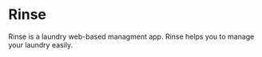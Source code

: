 # Rinse

Rinse is a laundry web-based managment app. Rinse helps you to manage your laundry easily. 
